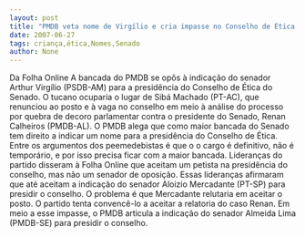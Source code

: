 ```yaml
---
layout: post
title: "PMDB veta nome de Virgílio e cria impasse no Conselho de Ética do Senado "
date: 2007-06-27
tags: criança,ética,Nomes,Senado
author: None
---
```

Da Folha Online
A bancada do PMDB se op&ocirc;s &agrave; indica&ccedil;&atilde;o do senador Arthur Virg&iacute;lio (PSDB-AM) para a presid&ecirc;ncia do Conselho de &Eacute;tica do Senado. O tucano ocuparia o lugar de Sib&aacute; Machado (PT-AC), que renunciou ao posto e &agrave; vaga no conselho em meio &agrave; an&aacute;lise do processo por quebra de decoro parlamentar contra o presidente do Senado, Renan Calheiros (PMDB-AL). 
O PMDB alega que como maior bancada do Senado tem direito a indicar um nome para a presid&ecirc;ncia do Conselho de &Eacute;tica. Entre os argumentos dos peemedebistas &eacute; que o o cargo &eacute; definitivo, n&atilde;o &eacute; tempor&aacute;rio, e por isso precisa ficar com a maior bancada. 
Lideran&ccedil;as do partido disseram &agrave; Folha Online que aceitam um petista na presid&ecirc;ncia do conselho, mas n&atilde;o um senador de oposi&ccedil;&atilde;o. 
Essas lideran&ccedil;as afirmaram que at&eacute; aceitam a indica&ccedil;&atilde;o do senador Aloizio Mercadante (PT-SP) para presidir o conselho. O problema &eacute; que Mercadante relutaria em aceitar o posto. O partido tenta convenc&ecirc;-lo a aceitar a relatoria do caso Renan. 
Em meio a esse impasse, o PMDB articula a indica&ccedil;&atilde;o do senador Almeida Lima (PMDB-SE) para presidir o conselho.  